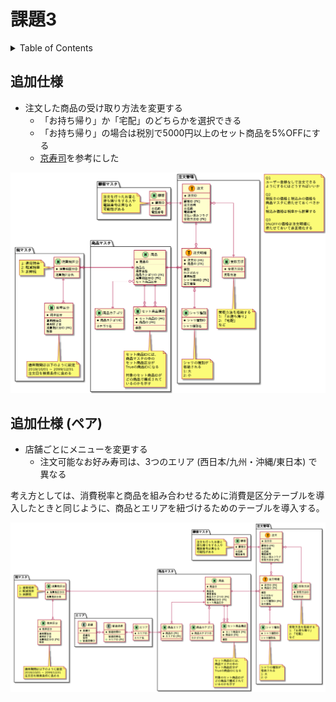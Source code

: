 # 課題3

<!-- START doctoc generated TOC please keep comment here to allow auto update -->
<!-- DON'T EDIT THIS SECTION, INSTEAD RE-RUN doctoc TO UPDATE -->
<details>
<summary>Table of Contents</summary>

- [追加仕様](#%E8%BF%BD%E5%8A%A0%E4%BB%95%E6%A7%98)

</details>
<!-- END doctoc generated TOC please keep comment here to allow auto update -->

## 追加仕様

- 注文した商品の受け取り方法を変更する
  - 「お持ち帰り」か「宅配」のどちらかを選択できる
  - 「お持ち帰り」の場合は税別で5000円以上のセット商品を5%OFFにする
  - [京寿司](http://kyousushi.co.jp/shop/deliverymenu.html)を参考にした

![](../assets/task_3/sushi.png)

## 追加仕様 (ペア)

- 店舗ごとにメニューを変更する
  - 注文可能なお好み寿司は、3つのエリア (西日本/九州・沖縄/東日本) で異なる

考え方としては、消費税率と商品を組み合わせるために消費是区分テーブルを導入したときと同じように、商品とエリアを紐づけるためのテーブルを導入する。

![](../assets/task_3/sushi-pair.png)
